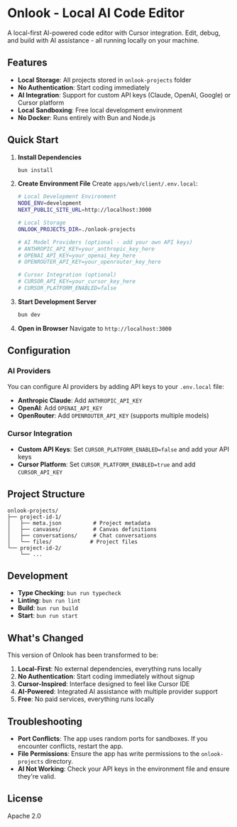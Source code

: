 # Onlook - Local AI Code Editor

A local-first AI-powered code editor with Cursor integration. Edit, debug, and build with AI assistance - all running locally on your machine.

## Features

- **Local Storage**: All projects stored in `onlook-projects` folder
- **No Authentication**: Start coding immediately
- **AI Integration**: Support for custom API keys (Claude, OpenAI, Google) or Cursor platform
- **Local Sandboxing**: Free local development environment
- **No Docker**: Runs entirely with Bun and Node.js

## Quick Start

1. **Install Dependencies**
   ```bash
   bun install
   ```

2. **Create Environment File**
   Create `apps/web/client/.env.local`:
   ```bash
   # Local Development Environment
   NODE_ENV=development
   NEXT_PUBLIC_SITE_URL=http://localhost:3000

   # Local Storage
   ONLOOK_PROJECTS_DIR=./onlook-projects

   # AI Model Providers (optional - add your own API keys)
   # ANTHROPIC_API_KEY=your_anthropic_key_here
   # OPENAI_API_KEY=your_openai_key_here
   # OPENROUTER_API_KEY=your_openrouter_key_here

   # Cursor Integration (optional)
   # CURSOR_API_KEY=your_cursor_key_here
   # CURSOR_PLATFORM_ENABLED=false
   ```

3. **Start Development Server**
   ```bash
   bun dev
   ```

4. **Open in Browser**
   Navigate to `http://localhost:3000`

## Configuration

### AI Providers

You can configure AI providers by adding API keys to your `.env.local` file:

- **Anthropic Claude**: Add `ANTHROPIC_API_KEY`
- **OpenAI**: Add `OPENAI_API_KEY`
- **OpenRouter**: Add `OPENROUTER_API_KEY` (supports multiple models)

### Cursor Integration

- **Custom API Keys**: Set `CURSOR_PLATFORM_ENABLED=false` and add your API keys
- **Cursor Platform**: Set `CURSOR_PLATFORM_ENABLED=true` and add `CURSOR_API_KEY`

## Project Structure

```
onlook-projects/
├── project-id-1/
│   ├── meta.json          # Project metadata
│   ├── canvases/          # Canvas definitions
│   ├── conversations/     # Chat conversations
│   └── files/            # Project files
└── project-id-2/
    └── ...
```

## Development

- **Type Checking**: `bun run typecheck`
- **Linting**: `bun run lint`
- **Build**: `bun run build`
- **Start**: `bun run start`

## What's Changed

This version of Onlook has been transformed to be:

1. **Local-First**: No external dependencies, everything runs locally
2. **No Authentication**: Start coding immediately without signup
3. **Cursor-Inspired**: Interface designed to feel like Cursor IDE
4. **AI-Powered**: Integrated AI assistance with multiple provider support
5. **Free**: No paid services, everything runs locally

## Troubleshooting

- **Port Conflicts**: The app uses random ports for sandboxes. If you encounter conflicts, restart the app.
- **File Permissions**: Ensure the app has write permissions to the `onlook-projects` directory.
- **AI Not Working**: Check your API keys in the environment file and ensure they're valid.

## License

Apache 2.0
